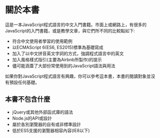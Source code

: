 # 關於本書

這是一本JavaScript程式語言的中文入門書籍。市面上或網路上，有很多的JavaScript的入門書籍，或是教學文章，與它們所不同的比較點如下:

- 符合中文使用者學習的使用範例
- 以ECMAScript 6(ES6, ES2015)標準為基礎寫成
- 加入了以中文拼音英文字詞的方式，強調程式語言中的英文
- 加入風格樣式指引(主要為Airbnb所製作)的提示
- 儘可能涵蓋了大部份常使用到的JavaScript語法與用法

如果你對JavaScript程式語言有興趣，你可以參考這本書，本書的閱讀對象並沒有預設任何基礎。

## 本書不包含什麼

- jQuery或其他外部函式庫的語法
- Node.js的API或設計
- 屬於各別瀏覽器的自有或非標準設計
- 低於ES5支援的瀏覽器相容內容(IE8以下)